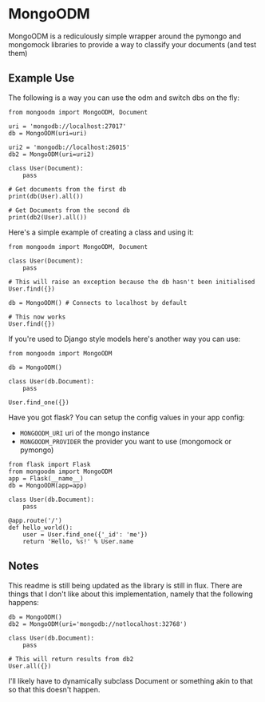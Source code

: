 # MongoODM

MongoODM is a rediculously simple wrapper around the pymongo and mongomock libraries to provide a way to classify your documents (and test them)

## Example Use
The following is a way you can use the odm and switch dbs on the fly:
```
from mongoodm import MongoODM, Document

uri = 'mongodb://localhost:27017'
db = MongoODM(uri=uri)

uri2 = 'mongodb://localhost:26015'
db2 = MongoODM(uri=uri2)

class User(Document):
    pass

# Get documents from the first db
print(db(User).all())

# Get Documents from the second db
print(db2(User).all())
```

Here's a simple example of creating a class and using it:
```
from mongoodm import MongoODM, Document

class User(Document):
    pass

# This will raise an exception because the db hasn't been initialised
User.find({})

db = MongoODM() # Connects to localhost by default

# This now works
User.find({})
```

If you're used to Django style models here's another way you can use:
```
from mongoodm import MongoODM

db = MongoODM()

class User(db.Document):
    pass

User.find_one({})
```

Have you got flask? You can setup the config values in your app config:
 - `MONGOODM_URI` uri of the mongo instance
 - `MONGOODM_PROVIDER` the provider you want to use (mongomock or pymongo)

```
from flask import Flask
from mongoodm import MongoODM
app = Flask(__name__)
db = MongoODM(app=app)

class User(db.Document):
    pass

@app.route('/')
def hello_world():
    user = User.find_one({'_id': 'me'})
    return 'Hello, %s!' % User.name
```

## Notes
This readme is still being updated as the library is still in flux. There are things that I don't like about this implementation, namely that the following happens:

```
db = MongoODM()
db2 = MongoODM(uri='mongodb://notlocalhost:32768')

class User(db.Document):
    pass

# This will return results from db2
User.all({})
```

I'll likely have to dynamically subclass Document or something akin to that so that this doesn't happen.
